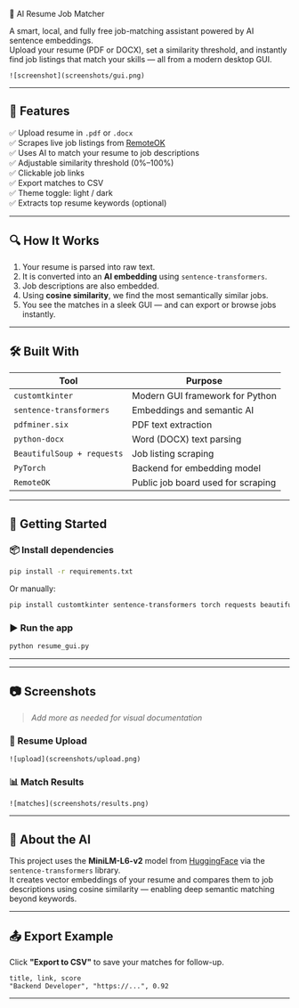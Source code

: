 🤖 AI Resume Job Matcher

A smart, local, and fully free job-matching assistant powered by AI sentence embeddings.  
Upload your resume (PDF or DOCX), set a similarity threshold, and instantly find job listings that match your skills — all from a modern desktop GUI.

```
![screenshot](screenshots/gui.png)
```

---

## 🧩 Features

✅ Upload resume in `.pdf` or `.docx`  
✅ Scrapes live job listings from [RemoteOK](https://remoteok.com)  
✅ Uses AI to match your resume to job descriptions  
✅ Adjustable similarity threshold (0%–100%)  
✅ Clickable job links  
✅ Export matches to CSV  
✅ Theme toggle: light / dark  
✅ Extracts top resume keywords (optional)

---

## 🔍 How It Works

1. Your resume is parsed into raw text.
2. It is converted into an **AI embedding** using `sentence-transformers`.
3. Job descriptions are also embedded.
4. Using **cosine similarity**, we find the most semantically similar jobs.
5. You see the matches in a sleek GUI — and can export or browse jobs instantly.

---

## 🛠️ Built With

| Tool | Purpose |
|------|---------|
| `customtkinter` | Modern GUI framework for Python |
| `sentence-transformers` | Embeddings and semantic AI |
| `pdfminer.six` | PDF text extraction |
| `python-docx` | Word (DOCX) text parsing |
| `BeautifulSoup + requests` | Job listing scraping |
| `PyTorch` | Backend for embedding model |
| `RemoteOK` | Public job board used for scraping |

---

## 🚀 Getting Started

### 📦 Install dependencies

```bash
pip install -r requirements.txt
```

Or manually:

```bash
pip install customtkinter sentence-transformers torch requests beautifulsoup4 pdfminer.six python-docx
```

### ▶️ Run the app

```bash
python resume_gui.py
```

---

---

## 📷 Screenshots

> _Add more as needed for visual documentation_

### 📄 Resume Upload

```
![upload](screenshots/upload.png)
```

### 📊 Match Results

```
![matches](screenshots/results.png)
```

---

## 🧠 About the AI

This project uses the **MiniLM-L6-v2** model from [HuggingFace](https://huggingface.co/sentence-transformers/all-MiniLM-L6-v2) via the `sentence-transformers` library.  
It creates vector embeddings of your resume and compares them to job descriptions using cosine similarity — enabling deep semantic matching beyond keywords.

---

## 📤 Export Example

Click **"Export to CSV"** to save your matches for follow-up.

```
title, link, score
"Backend Developer", "https://...", 0.92
```

---
